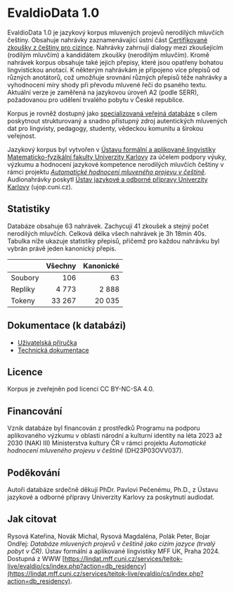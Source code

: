 # EvaldioData 1.0

EvaldioData 1.0 je jazykový korpus mluvených projevů nerodilých mluvčích češtiny.
Obsahuje nahrávky zaznamenávající ústní část [Certifikované zkoušky z češtiny pro cizince](http://ujop.cuni.cz/cce).
Nahrávky zahrnují dialogy mezi zkoušejícím (rodilým mluvčím) a kandidátem zkoušky (nerodilým mluvčím).
Kromě nahrávek korpus obsahuje také jejich přepisy, které jsou opatřeny bohatou lingvistickou anotací.
K některým nahrávkám je připojeno více přepisů od různých anotátorů, což umožňuje srovnání různých přepisů téže nahrávky a vyhodnocení míry shody při převodu mluvené řeči do psaného textu.
Aktuální verze je zaměřená na jazykovou úroveň A2 (podle SERR), požadovanou pro udělení trvalého pobytu v České republice.

Korpus je rovněž dostupný jako [specializovaná veřejná databáze](https://lindat.mff.cuni.cz/services/teitok-live/evaldio/index.php) s cílem poskytnout strukturovaný a snadno přístupný zdroj autentických mluvených dat pro lingvisty, pedagogy, studenty, vědeckou komunitu a širokou veřejnost.

Jazykový korpus byl vytvořen v [Ústavu formální a aplikované lingvistiky Matematicko-fyzikální fakulty Univerzity Karlovy](https://ufal.mff.cuni.cz/) za účelem podpory výuky, výzkumu a hodnocení jazykové kompetence nerodilých mluvčích češtiny v rámci projektu [_Automatické hodnocení mluveného projevu v češtině_](https://ufal.mff.cuni.cz/automated-speech-scoring-czech).
Audionahrávky poskytl [Ústav jazykové a odborné přípravy Univerzity Karlovy](https://ujop.cuni.cz/) (ujop.cuni.cz).

## Statistiky

Databáze obsahuje 63 nahrávek.
Zachycují 41 zkoušek a stejný počet nerodilých mluvčích.
Celková délka všech nahrávek je 3h 18min 40s.
Tabulka níže ukazuje statistiky přepisů, přičemž pro každou nahrávku byl vybrán právě jeden kanonický přepis.

|             | Všechny | Kanonické  |
| ------------|--------:|-----------:|
| Soubory     |   106   |    63      |
| Repliky     | 4 773   | 2 888      |
| Tokeny      | 33 267  | 20 035     |


## Dokumentace (k databázi)

- [Uživatelská příručka](docs/USER_MANUAL-cs.md)
- [Technická dokumentace](docs/TECH_DOC-cs.md)

## Licence

Korpus je zveřejněn pod licencí CC BY-NC-SA 4.0.


## Financování

Vznik databáze byl financován z prostředků Programu na podporu aplikovaného výzkumu v oblasti národní a kulturní identity na léta 2023 až 2030 (NAKI III) Ministerstva kultury ČR v rámci projektu _Automatické hodnocení mluveného projevu v češtině_ (DH23P03OVV037).


## Poděkování

Autoři databáze srdečně děkují PhDr. Pavlovi Pečenému, Ph.D., z Ústavu jazykové a odborné přípravy Univerzity Karlovy za poskytnutí audiodat.


## Jak citovat

Rysová Kateřina, Novák Michal, Rysová Magdaléna, Polák Peter, Bojar Ondřej: _Databáze mluvených projevů v češtině jako cizím jazyce (trvalý pobyt v ČR)_. Ústav formální a aplikované lingvistiky MFF UK, Praha 2024. Dostupná z WWW [https://lindat.mff.cuni.cz/services/teitok-live/evaldio/cs/index.php?action=db_residency](https://lindat.mff.cuni.cz/services/teitok-live/evaldio/cs/index.php?action=db_residency).
